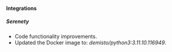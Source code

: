 #### Integrations

##### Serenety
- Code functionality improvements.
- Updated the Docker image to: *demisto/python3:3.11.10.116949*.